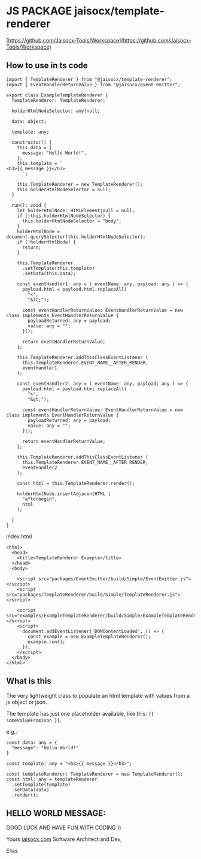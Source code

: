 # JS PACKAGE jaisocx/template-renderer


[https://github.com/Jaisocx-Tools/Workspace](https://github.com/Jaisocx-Tools/Workspace)

## How to use in ts code

```
import { TemplateRenderer } from "@jaisocx/template-renderer";
import { EventHandlerReturnValue } from "@jaisocx/event-emitter";

export class ExampleTemplateRenderer {
  TemplateRenderer: TemplateRenderer;

  holderHtmlNodeSelector: any|null;

  data: object;

  template: any;

  constructor() {
    this.data = {
      message: "Hello World!",
    };
    this.template = `
<h3>{{ message }}</h3>      
      `;

    this.TemplateRenderer = new TemplateRenderer();
    this.holderHtmlNodeSelector = null;
  }

  run(): void {
    let holderHtmlNode: HTMLElement|null = null;
    if (!this.holderHtmlNodeSelector) {
      this.holderHtmlNodeSelector = "body";
    }
    holderHtmlNode = document.querySelector(this.holderHtmlNodeSelector);
    if (!holderHtmlNode) {
      return;
    }

    this.TemplateRenderer
      .setTemplate(this.template)
      .setData(this.data);

    const eventHandler1: any = ( eventName: any, payload: any ) => {
      payload.html = payload.html.replaceAll(
        "<", 
        "&lt;");
  
      const eventHandlerReturnValue: EventHandlerReturnValue = new class implements EventHandlerReturnValue {
        payloadReturned: any = payload;
        value: any = "";
      }();
  
      return eventHandlerReturnValue;
    };
  
    this.TemplateRenderer.addThisClassEventListener (
      this.TemplateRenderer.EVENT_NAME__AFTER_RENDER,
      eventHandler1
    );

    const eventHandler2: any = ( eventName: any, payload: any ) => {
      payload.html = payload.html.replaceAll(
        ">", 
        "&gt;");

      const eventHandlerReturnValue: EventHandlerReturnValue = new class implements EventHandlerReturnValue {
        payloadReturned: any = payload;
        value: any = "";
      }();

      return eventHandlerReturnValue;
    };

    this.TemplateRenderer.addThisClassEventListener (
      this.TemplateRenderer.EVENT_NAME__AFTER_RENDER,
      eventHandler2
    );

    const html = this.TemplateRenderer.render();

    holderHtmlNode.insertAdjacentHTML (
      "afterbegin",
      html
    );

  }
}

```

index.html

```
<html>
  <head>
    <title>TemplateRenderer Example</title>
  </head>
  <body>

    <script src="packages/EventEmitter/build/Simple/EventEmitter.js"></script>
    <script src="packages/TemplateRenderer/build/Simple/TemplateRenderer.js"></script>
  
    <script src="examples/ExampleTemplateRenderer/build/Simple/ExampleTemplateRenderer.js"></script>
    <script>
      document.addEventListener('DOMContentLoaded', () => {
        const example = new ExampleTemplateRenderer();
        example.run();
      });
    </script>
  </body>
</html>
```


## What is this

The very lightweight class to populate an html template with values from a js object or json.

The template has just one placeholder available, like this: `{{ someValueFromJson }}`.

e.g.:
```
const data: any = {
  "message": "Hello World!"
}

const template: any = "<h3>{{ message }}</h3>";

const templateRenderer: TemplateRenderer = new TemplateRenderer();
const html: any = templateRenderer
  .setTemplate(template)
  .setData(data)
  .render();

```



## HELLO WORLD MESSAGE:

GOOD LUCK AND HAVE FUN WITH CODING ))


Yours [jaisocx.com](https://jaisocx.com/) Software Architect and Dev,

Elias






